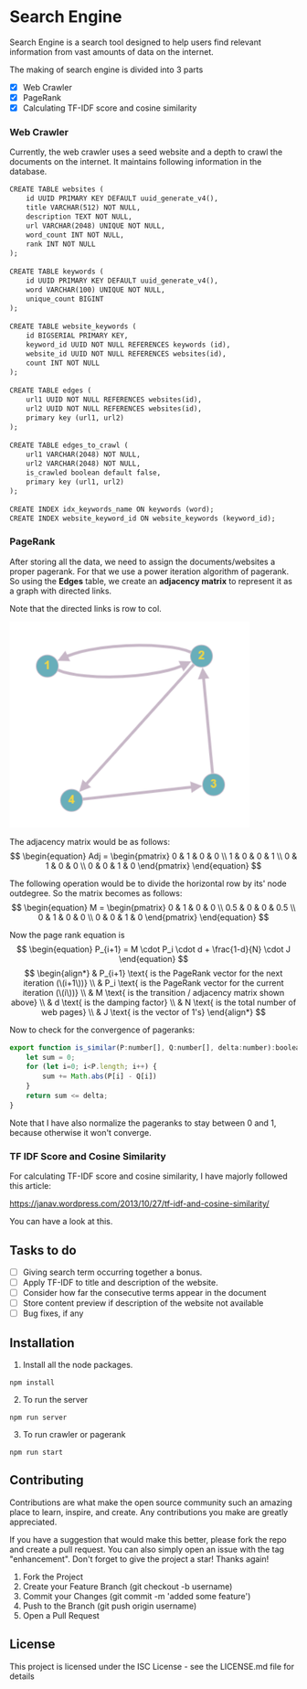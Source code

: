 # Search Engine

Search Engine is a search tool designed to help users find relevant information from vast amounts of data on the internet.

The making of search engine is divided into 3 parts
- [x] Web Crawler
- [x] PageRank
- [x] Calculating TF-IDF score and cosine similarity

### Web Crawler

Currently, the web crawler uses a seed website and a depth to crawl the documents on the internet. It maintains following information in the database. 
```
CREATE TABLE websites (
    id UUID PRIMARY KEY DEFAULT uuid_generate_v4(),
    title VARCHAR(512) NOT NULL,
    description TEXT NOT NULL,
    url VARCHAR(2048) UNIQUE NOT NULL,
    word_count INT NOT NULL,
    rank INT NOT NULL
);

CREATE TABLE keywords (
    id UUID PRIMARY KEY DEFAULT uuid_generate_v4(),
    word VARCHAR(100) UNIQUE NOT NULL,
    unique_count BIGINT
);

CREATE TABLE website_keywords (
    id BIGSERIAL PRIMARY KEY,
    keyword_id UUID NOT NULL REFERENCES keywords (id),
    website_id UUID NOT NULL REFERENCES websites(id),
    count INT NOT NULL
);

CREATE TABLE edges (
    url1 UUID NOT NULL REFERENCES websites(id),
    url2 UUID NOT NULL REFERENCES websites(id),
    primary key (url1, url2)
);

CREATE TABLE edges_to_crawl (
    url1 VARCHAR(2048) NOT NULL,
    url2 VARCHAR(2048) NOT NULL,
    is_crawled boolean default false,
    primary key (url1, url2)
);

CREATE INDEX idx_keywords_name ON keywords (word);
CREATE INDEX website_keyword_id ON website_keywords (keyword_id);

```

### PageRank

After storing all the data, we need to assign the documents/websites a proper pagerank. For that we use a power iteration algorithm of pagerank. So using the **Edges** table, we create an **adjacency matrix** to represent it as a graph with directed links.

Note that the directed links is row to col.

![alt text](image.png)

The adjacency matrix would be as follows:
$$
\begin{equation} Adj = 
\begin{pmatrix}
    0 & 1 & 0 & 0  \\
    1 & 0 & 0 & 1 \\
    0 & 1 & 0 & 0 \\
    0 & 0 & 1 & 0
\end{pmatrix}
\end{equation}
$$

The following operation would be to divide the horizontal row by its' node outdegree. So the matrix becomes as follows:
$$
\begin{equation} M = 
\begin{pmatrix}
    0 & 1 & 0 & 0  \\
    0.5 & 0 & 0 & 0.5 \\
    0 & 1 & 0 & 0 \\
    0 & 0 & 1 & 0
\end{pmatrix}
\end{equation}
$$

Now the page rank equation is 
$$
\begin{equation}
    P_{i+1} = M \cdot P_i \cdot d + \frac{1-d}{N} \cdot J
\end{equation}
$$
$$
\begin{align*}
    & P_{i+1} \text{ is the PageRank vector for the next iteration (\(i+1\))} \\
    & P_i \text{ is the PageRank vector for the current iteration (\(i\))} \\
    & M \text{ is the transition / adjacency matrix shown above} \\
    & d \text{ is the damping factor} \\
    & N \text{ is the total number of web pages} \\
    & J \text{ is the vector of 1's}
\end{align*}
$$

Now to check for the convergence of pageranks:
```javascript
export function is_similar(P:number[], Q:number[], delta:number):boolean {
    let sum = 0;
    for (let i=0; i<P.length; i++) {
        sum += Math.abs(P[i] - Q[i])
    }
    return sum <= delta;
}
```

Note that I have also normalize the pageranks to stay between 0 and 1, because otherwise it won't converge.

### TF IDF Score and Cosine Similarity
For calculating TF-IDF score and cosine similarity, I have majorly followed this article:

https://janav.wordpress.com/2013/10/27/tf-idf-and-cosine-similarity/

You can have a look at this. 

## Tasks to do
- [ ] Giving search term occurring together a bonus.
- [ ] Apply TF-IDF to title and description of the website.
- [ ] Consider how far the consecutive terms appear in the document
- [ ] Store content preview if description of the website not available
- [ ] Bug fixes, if any

## Installation
1. Install all the node packages.
```
npm install
```
2. To run the server
```
npm run server
```
3. To run crawler or pagerank
```
npm run start
```

## Contributing
Contributions are what make the open source community such an amazing place to learn, inspire, and create. Any contributions you make are greatly appreciated.

If you have a suggestion that would make this better, please fork the repo and create a pull request. You can also simply open an issue with the tag "enhancement". Don't forget to give the project a star! Thanks again!

1. Fork the Project
2. Create your Feature Branch (git checkout -b username)
3. Commit your Changes (git commit -m 'added some feature')
4. Push to the Branch (git push origin username)
5. Open a Pull Request

## License
This project is licensed under the ISC License - see the LICENSE.md file for details